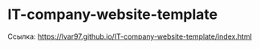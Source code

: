 # IT-company-website-template


Ссылка: https://lvar97.github.io/IT-company-website-template/index.html

